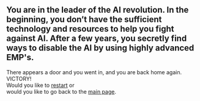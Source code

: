You are in the leader of the AI revolution.
In the beginning, you don’t have the sufficient technology and resources to help you fight against AI.
After a few years, you secretly find ways to disable the AI by using highly advanced EMP's.  
---
There appears a door and you went in, and you are back home again.  
VICTORY!  
Would you like to [restart](../athome.md) or  
would you like to go back to the [main page](../README.md).  
